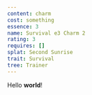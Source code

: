 ```yaml
---
content: charm
cost: something
essence: 3
name: Survival e3 Charm 2
rating: 3
requires: []
splat: Second Sunrise
trait: Survival
tree: Trainer
---
```


Hello **world**!
